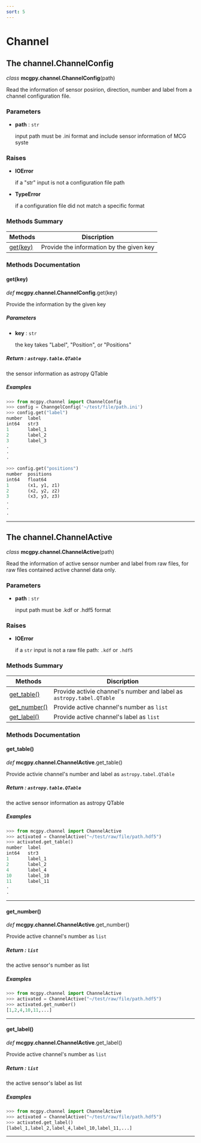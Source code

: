 ```yaml
---
sort: 5
---
```


# Channel

## The channel.ChannelConfig

*class* **mcgpy.channel.ChannelConfig**(path)

Read the information of sensor posirion, direction, number and label from a channel configuration file.

### Parameters

* **path** : `str`

  input path must be .ini format and include sensor information of MCG syste

### Raises

* **IOError**

  if a "str" input is not a configuration file path

* **TypeError**

  if a configuration file did not match a specific format

### Methods Summary

| Methods        | Discription |
|----------------|-------------|
| [get(key)](https://pjjung.github.io/mcgpy/Classes/Chaeenl.html#getkey)      | Provide the information by the given key         |

### Methods Documentation

#### get(key)

*def* **mcgpy.channel.ChannelConfig**.get(key)

Provide the information by the given key

##### Parameters

* **key** : `str`

  the key takes "Label", "Position", or "Positions"

##### Return : `astropy.table.QTable`

the sensor information as astropy QTable
  
##### Examples

```python
>>> from mcgpy.channel import ChannelConfig
>>> config = ChanngelConfig('~/test/file/path.ini')
>>> config.get("label")
number	label
int64	str3
1	    label_1
2	    label_2
3	    label_3
.
.
.
    
>>> config.get("positions")
number	positions
int64	float64
1	    (x1, y1, z1)
2	    (x2, y2, z2)
3	    (x3, y3, z3)
.
.
.
```

---

## The channel.ChannelActive

*class* **mcgpy.channel.ChannelActive**(path)

Read the information of active sensor number and label from raw files, for raw files contained active channel data only.

### Parameters

* **path** : `str`

  input path must be .kdf or .hdf5 format

### Raises

* **IOError**

  if a `str` input is not a raw file path: `.kdf` or `.hdf5`

### Methods Summary

| Methods        | Discription |
|----------------|-------------|
| [get_table()](https://pjjung.github.io/mcgpy/Classes/Chaeenl.html#get_table)      | Provide activie channel's number and label as `astropy.tabel.QTable` |
| [get_number()](https://pjjung.github.io/mcgpy/Classes/Chaeenl.html#get_number)      | Provide active channel's number as `list` |
| [get_label()](https://pjjung.github.io/mcgpy/Classes/Chaeenl.html#get_label)      | Provide active channel's label as `list` |

### Methods Documentation

#### get_table()

*def* **mcgpy.channel.ChannelActive**.get_table()

Provide activie channel's number and label as `astropy.tabel.QTable`

##### Return : `astropy.table.QTable`

the active sensor information as astropy QTable 
  
##### Examples

```python
>>> from mcgpy.channel import ChannelActive
>>> activated = ChannelActive("~/test/raw/file/path.hdf5")
>>> activated.get_table()
number	label
int64	str3
1	    label_1
2	    label_2
4	    label_4
10	    label_10
11	    label_11
.
.  
```

---

#### get_number()

*def* **mcgpy.channel.ChannelActive**.get_number()

Provide active channel's number as `list`

##### Return : `list`

the active sensor's number as list 
  
##### Examples

```python
>>> from mcgpy.channel import ChannelActive
>>> activated = ChannelActive("~/test/raw/file/path.hdf5")
>>> activated.get_number()
[1,2,4,10,11,...]
```
---

#### get_label()

*def* **mcgpy.channel.ChannelActive**.get_label()

Provide active channel's number as `list`

##### Return : `list`

the active sensor's label as list 
  
##### Examples

```python
>>> from mcgpy.channel import ChannelActive
>>> activated = ChannelActive("~/test/raw/file/path.hdf5")
>>> activated.get_label()
[label_1,label_2,label_4,label_10,label_11,...]
```
---
